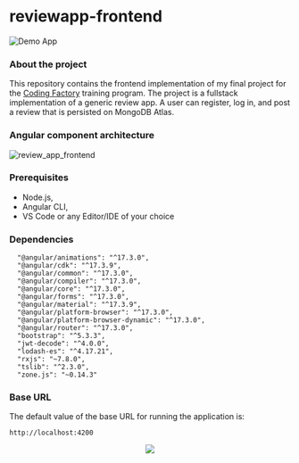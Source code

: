 # reviewapp-frontend
![Demo App](https://img.shields.io/badge/demo_app-blue)

### About the project
This repository contains the frontend implementation of my final project for the [Coding Factory](https://codingfactory.aueb.gr/) training program. The project is a fullstack implementation of a generic review app. A user can register, log in, and post a review that is persisted on MongoDB Atlas. 

### Angular component architecture

![review_app_frontend](https://github.com/geozi/reviewapp-frontend/assets/153010644/f3e6f98c-74a6-4d21-bbf6-0647ad7699de)

### Prerequisites

* Node.js,
* Angular CLI,
* VS Code or any Editor/IDE of your choice

### Dependencies

```
  "@angular/animations": "^17.3.0",
  "@angular/cdk": "^17.3.9",
  "@angular/common": "^17.3.0",
  "@angular/compiler": "^17.3.0",
  "@angular/core": "^17.3.0",
  "@angular/forms": "^17.3.0",
  "@angular/material": "^17.3.9",
  "@angular/platform-browser": "^17.3.0",
  "@angular/platform-browser-dynamic": "^17.3.0",
  "@angular/router": "^17.3.0",
  "bootstrap": "^5.3.3",
  "jwt-decode": "^4.0.0",
  "lodash-es": "^4.17.21",
  "rxjs": "~7.8.0",
  "tslib": "^2.3.0",
  "zone.js": "~0.14.3"
```

### Base URL

The default value of the base URL for running the application is:

```
http://localhost:4200
```

<p align="center">
  <a href="https://skillicons.dev">
    <img src="https://skillicons.dev/icons?i=typescript,angular,vscode&theme=light"/>
  </a>
</p>
